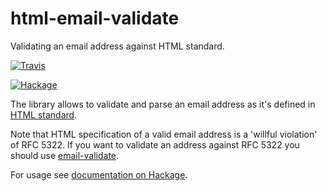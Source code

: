 # html-email-validate

Validating an email address against HTML standard.

[![Travis][travis-badge]][travis-page]

[travis-badge]: https://travis-ci.org/zudov/html-email-validate.svg?branch=master
[travis-page]: https://travis-ci.org/zudov/html-email-validate

[![Hackage][hackage-badge]][hackage-page]

[hackage-badge]: https://img.shields.io/hackage/v/html-email-validate.svg
[hackage-page]: https://hackage.haskell.org/package/html-email-validate

The library allows to validate and parse an email address
as it's defined in [HTML standard](https://html.spec.whatwg.org/multipage/forms.html#valid-e-mail-address).

Note that HTML specification of a valid email address is a
'willful violation' of RFC 5322. If you want to validate
an address against RFC 5322 you should use [email-validate](https://hackage.haskell.org/package/email-validate).

For usage see [documentation on Hackage](https://hackage.haskell.org/package/html-email-validate/docs/Text-Html-Email-Validate.html).
